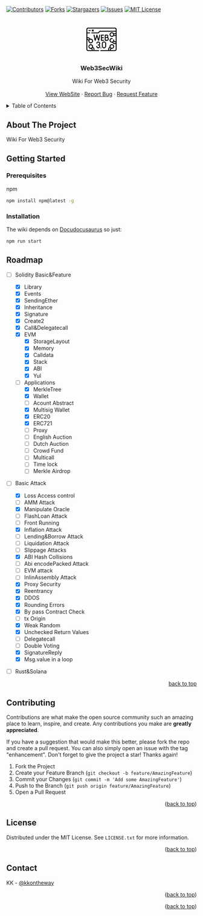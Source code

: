 <!-- Improved compatibility of back to top link: See: https://github.com/othneildrew/Best-README-Template/pull/73 -->
<a name="readme-top"></a>
<!--
*** Thanks for checking out the Best-README-Template. If you have a suggestion
*** that would make this better, please fork the repo and create a pull request
*** or simply open an issue with the tag "enhancement".
*** Don't forget to give the project a star!
*** Thanks again! Now go create something AMAZING! :D
-->



<!-- PROJECT SHIELDS -->
<!--
*** I'm using markdown "reference style" links for readability.
*** Reference links are enclosed in brackets [ ] instead of parentheses ( ).
*** See the bottom of this document for the declaration of the reference variables
*** for contributors-url, forks-url, etc. This is an optional, concise syntax you may use.
*** https://www.markdownguide.org/basic-syntax/#reference-style-links
-->
[![Contributors][contributors-shield]][contributors-url]
[![Forks][forks-shield]][forks-url]
[![Stargazers][stars-shield]][stars-url]
[![Issues][issues-shield]][issues-url]
[![MIT License][license-shield]][license-url]



<!-- PROJECT LOGO -->
<br />
<div align="center">
  <a href="https://github.com/kkontheway/SolidityNote">
    <img src="/static/img/logo.png" alt="Logo" width="80" height="80">
  </a>

<h3 align="center">Web3SecWiki</h3>

  <p align="center">
    Wiki For Web3 Security
    <br />
    <br />
    <a href="https://kkweb3doc.vercel.app/">View WebSite</a>
    ·
    <a href="https://github.com/kkontheway/SolidityNote/issues/new?labels=bug&template=bug-report---.md">Report Bug</a>
    ·
    <a href="https://github.com/kkontheway/SolidityNote/issues/new?labels=enhancement&template=feature-request---.md">Request Feature</a>
  </p>
</div>



<!-- TABLE OF CONTENTS -->
<details>
  <summary>Table of Contents</summary>
  <ol>
    <li>
      <a href="#about-the-project">About The Project</a>
    </li>
    <li>
      <a href="#getting-started">Getting Started</a>
      <ul>
        <li><a href="#prerequisites">Prerequisites</a></li>
        <li><a href="#installation">Installation</a></li>
      </ul>
    </li>
    <li><a href="#usage">Usage</a></li>
    <li><a href="#roadmap">Roadmap</a></li>
    <li><a href="#contributing">Contributing</a></li>
    <li><a href="#license">License</a></li>
  </ol>
</details>



<!-- ABOUT THE PROJECT -->
## About The Project

Wiki For Web3 Security





<!-- GETTING STARTED -->
## Getting Started
### Prerequisites

npm
  ```sh
  npm install npm@latest -g
  ```

### Installation

The wiki depends on [Docudocusaurus](https://docusaurus.io/docs/installation)
so just:
```sh
npm run start
```

<!-- ROADMAP -->
## Roadmap

- [ ] Solidity Basic&Feature
  - [x] Library
  - [x] Events
  - [x] SendingEther
  - [x] Inheritance
  - [x] Signature
  - [x] Create2
  - [x] Call&Delegatecall
  - [x] EVM
    - [x] StorageLayout
    - [x] Memory
    - [x] Calldata
    - [x] Stack
    - [x] ABI
    - [x] Yul
  - [ ] Applications
    - [x] MerkleTree
    - [x] Wallet
    - [ ] Acount Abstract
    - [x] Multisig Wallet
    - [x] ERC20
    - [x] ERC721
    - [ ] Proxy
    - [ ] English Auction
    - [ ] Dutch Auction
    - [ ] Crowd Fund
    - [ ] Multicall
    - [ ] Time lock
    - [ ] Merkle Airdrop
- [ ] Basic Attack
  - [x] Loss Access control
  - [ ] AMM Attack
  - [x] Manipulate Oracle
  - [ ] FlashLoan Attack
  - [ ] Front Running
  - [x] Inflation Attack
  - [ ] Lending&Borrow Attack
  - [ ] Liquidation Attack
  - [ ] Slippage Attacks
  - [x] ABI Hash Collisions
  - [ ] Abi encodePacked Attack
  - [ ] EVM attack
  - [ ] InlinAssembly Attack
  - [x] Proxy Security
  - [x] Reentrancy
  - [x] DDOS
  - [x] Rounding Errors
  - [x] By pass Contract Check
  - [ ] tx Origin
  - [x] Weak Random
  - [x] Unchecked Return Values
  - [ ] Delegatecall
  - [ ] Double Voting
  - [x] SignatureReply
  - [x] Msg.value in a loop
- [ ] Rust&Solana


<p align="right"><a href="#readme-top">back to top</a></p>



<!-- CONTRIBUTING -->
## Contributing

Contributions are what make the open source community such an amazing place to learn, inspire, and create. Any contributions you make are **greatly appreciated**.

If you have a suggestion that would make this better, please fork the repo and create a pull request. You can also simply open an issue with the tag "enhancement".
Don't forget to give the project a star! Thanks again!

1. Fork the Project
2. Create your Feature Branch (`git checkout -b feature/AmazingFeature`)
3. Commit your Changes (`git commit -m 'Add some AmazingFeature'`)
4. Push to the Branch (`git push origin feature/AmazingFeature`)
5. Open a Pull Request

<p align="right">(<a href="#readme-top">back to top</a>)</p>



<!-- LICENSE -->
## License

Distributed under the MIT License. See `LICENSE.txt` for more information.

<p align="right">(<a href="#readme-top">back to top</a>)</p>



<!-- CONTACT -->
## Contact

KK - [@kkontheway](https://twitter.com/zzzkkk12355)


<p align="right">(<a href="#readme-top">back to top</a>)</p>



<p align="right">(<a href="#readme-top">back to top</a>)</p>



<!-- MARKDOWN LINKS & IMAGES -->
<!-- https://www.markdownguide.org/basic-syntax/#reference-style-links -->
[contributors-shield]: https://img.shields.io/github/contributors/kkontheway/SolidityNote.svg?style=for-the-badge
[contributors-url]: https://github.com/kkontheway/SolidityNote/graphs/contributors
[forks-shield]: https://img.shields.io/github/forks/kkontheway/SolidityNote.svg?style=for-the-badge
[forks-url]: https://github.com/kkontheway/SolidityNote/network/members
[stars-shield]: https://img.shields.io/github/stars/kkontheway/SolidityNote.svg?style=for-the-badge
[stars-url]: https://github.com/kkontheway/SolidityNote/stargazers
[issues-shield]: https://img.shields.io/github/issues/kkontheway/SolidityNote.svg?style=for-the-badge
[issues-url]: https://github.com/kkontheway/SolidityNote/issues
[license-shield]: https://img.shields.io/github/license/kkontheway/SolidityNote.svg?style=for-the-badge
[license-url]: https://github.com/kkontheway/SolidityNote/blob/master/LICENSE.txt

[Next.js]: https://img.shields.io/badge/next.js-000000?style=for-the-badge&logo=nextdotjs&logoColor=white
[Next-url]: https://nextjs.org/
[React.js]: https://img.shields.io/badge/React-20232A?style=for-the-badge&logo=react&logoColor=61DAFB
[React-url]: https://reactjs.org/
[Vue.js]: https://img.shields.io/badge/Vue.js-35495E?style=for-the-badge&logo=vuedotjs&logoColor=4FC08D
[Vue-url]: https://vuejs.org/
[Angular.io]: https://img.shields.io/badge/Angular-DD0031?style=for-the-badge&logo=angular&logoColor=white
[Angular-url]: https://angular.io/
[Svelte.dev]: https://img.shields.io/badge/Svelte-4A4A55?style=for-the-badge&logo=svelte&logoColor=FF3E00
[Svelte-url]: https://svelte.dev/
[Laravel.com]: https://img.shields.io/badge/Laravel-FF2D20?style=for-the-badge&logo=laravel&logoColor=white
[Laravel-url]: https://laravel.com
[Bootstrap.com]: https://img.shields.io/badge/Bootstrap-563D7C?style=for-the-badge&logo=bootstrap&logoColor=white
[Bootstrap-url]: https://getbootstrap.com
[JQuery.com]: https://img.shields.io/badge/jQuery-0769AD?style=for-the-badge&logo=jquery&logoColor=white
[JQuery-url]: https://jquery.com 
